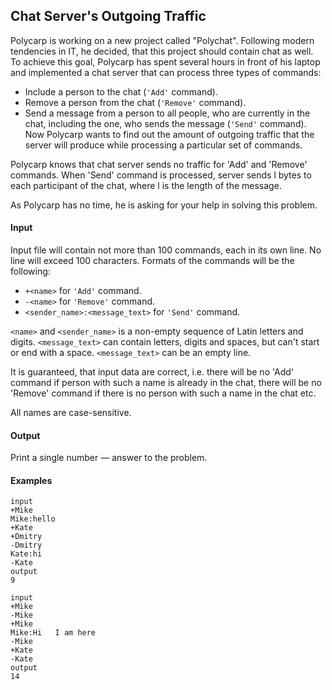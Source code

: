 ## Chat Server's Outgoing Traffic

Polycarp is working on a new project called "Polychat". Following modern tendencies in IT, he decided, that this project should contain chat as well. To achieve this goal, Polycarp has spent several hours in front of his laptop and implemented a chat server that can process three types of commands:

* Include a person to the chat (`'Add'` command).
* Remove a person from the chat (`'Remove'` command).
* Send a message from a person to all people, who are currently in the chat, including the one, who sends the message (`'Send'` command).
Now Polycarp wants to find out the amount of outgoing traffic that the server will produce while processing a particular set of commands.

Polycarp knows that chat server sends no traffic for 'Add' and 'Remove' commands. When 'Send' command is processed, server sends l bytes to each participant of the chat, where l is the length of the message.

As Polycarp has no time, he is asking for your help in solving this problem.

#### Input
Input file will contain not more than 100 commands, each in its own line. No line will exceed 100 characters. Formats of the commands will be the following:

* `+<name>` for `'Add'` command.
* `-<name>` for `'Remove'` command.
* `<sender_name>:<message_text>` for `'Send'` command.

`<name>` and `<sender_name>` is a non-empty sequence of Latin letters and digits. `<message_text>` can contain letters, digits and spaces, but can't start or end with a space. `<message_text>` can be an empty line.

It is guaranteed, that input data are correct, i.e. there will be no 'Add' command if person with such a name is already in the chat, there will be no 'Remove' command if there is no person with such a name in the chat etc.

All names are case-sensitive.

#### Output
Print a single number — answer to the problem.

#### Examples
```
input
+Mike
Mike:hello
+Kate
+Dmitry
-Dmitry
Kate:hi
-Kate
output
9
```

```
input
+Mike
-Mike
+Mike
Mike:Hi   I am here
-Mike
+Kate
-Kate
output
14
```
